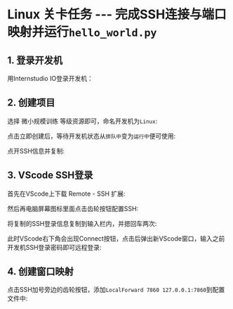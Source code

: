 # Linux 关卡任务 --- 完成SSH连接与端口映射并运行`hello_world.py`

## 1. 登录开发机
用Internstudio IO登录开发机：

## 2. 创建项目
选择 微小规模训练 等级资源即可，命名开发机为`Linux`:

点击立即创建后，等待开发机状态从`排队中`变为`运行中`便可使用:

点开SSH信息并复制:


## 3. VScode SSH登录
首先在VScode上下载 Remote - SSH 扩展:

然后再电脑屏幕图标里面点击齿轮按钮配置SSH:

将复制的SSH登录信息复制到输入栏内，并摁回车两次:

此时VScode右下角会出现Connect按钮，点击后弹出新VScode窗口，输入之前开发机SSH登录密码即可远程登录:


## 4. 创建窗口映射
点击SSH加号旁边的齿轮按钮，添加`LocalForward 7860 127.0.0.1:7860`到配置文件中:
